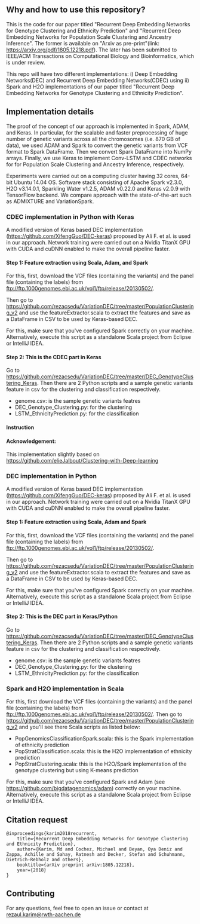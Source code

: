 ## Why and how to use this repository? 
This is the code for our paper titled "Recurrent Deep Embedding Networks for Genotype Clustering and Ethnicity Prediction" and "Recurrent Deep Embedding Networks for Population Scale Clustering and Ancestry Inference". The former is available on "Arxiv as pre-print"(link: https://arxiv.org/pdf/1805.12218.pdf). The later has been submitted to IEEE/ACM Transactions on Computational Biology and Bioinformatics, which is under review. 

This repo will have two different implementations: i) Deep Embedding Networks(DEC) and Recurrent Deep Embedding Networks(CDEC) using ii) Spark and H2O implementations of our paper titled "Recurrent Deep Embedding Networks for Genotype Clustering and Ethnicity Prediction". 

## Implementation details
The proof of the concept of our approach is implemented in Spark, ADAM, and Keras. In particular, for the scalable and faster preprocessing of huge number of genetic variants across all the chromosomes (i.e. 870 GB of data), we used ADAM and Spark to convert the genetic variants from VCF format to Spark DataFrame. Then we convert Spark DataFrame into NumPy arrays. Finally, we use Keras to implement Conv-LSTM and CDEC networks for for Population Scale Clustering and Ancestry Inference, respectively. 

Experiments were carried out on a computing cluster having 32 cores, 64-bit Ubuntu 14.04 OS. Software stack consisting of Apache Spark v2.3.0, H2O v3.14.0.1, Sparkling Water v1.2.5, ADAM v0.22.0 and Keras v2.0.9 with TensorFlow backend. We compare approach with the state-of-the-art such as ADMIXTURE and VariationSpark. 

### CDEC implementation in Python with Keras
A modified version of Keras based DEC implementation (https://github.com/XifengGuo/DEC-keras) proposed by Ali F. et al. is used in our approach. Network training were carried out on a Nvidia TitanX GPU with CUDA and cuDNN enabled to make the overall pipeline faster. 

#### Step 1: Feature extraction using Scala, Adam, and Spark 
For this, first, download the VCF files (containing the variants) and the panel file (containing the labels) from ftp://ftp.1000genomes.ebi.ac.uk/vol1/ftp/release/20130502/. 
 
Then go to https://github.com/rezacsedu/VariationDEC/tree/master/PopulationClustering_v2 and use the featureExtractor.scala
to extract the features and save as a DataFrame in CSV to be used by Keras-based DEC.

For this, make sure that you've configured Spark correctly on your machine. Alternatively, execute this script as a standalone Scala project from Eclipse or IntelliJ IDEA. 

#### Step 2: This is the CDEC part in Keras 
Go to https://github.com/rezacsedu/VariationDEC/tree/master/DEC_GenotypeClustering_Keras. Then there are 2 Python scripts and a sample genetic variants feature in csv for the clustering and classification respectively. 

- genome.csv: is the sample genetic variants featres
- DEC_Genotype_Clustering.py: for the clustering 
- LSTM_EthnicityPrediction.py: for the classification 

#### Instruction

#### Acknowledgement: 
This implementation slightly based on https://github.com/elieJalbout/Clustering-with-Deep-learning

### DEC implementation in Python
A modified version of Keras based DEC implementation (https://github.com/XifengGuo/DEC-keras) proposed by Ali F. et al. is used in our approach. Network training were carried out on a Nvidia TitanX GPU with CUDA and cuDNN enabled to make the overall pipeline faster. 

#### Step 1: Feature extraction using Scala, Adam and Spark 
For this, first, download the VCF files (containing the variants) and the panel file (containing the labels) from ftp://ftp.1000genomes.ebi.ac.uk/vol1/ftp/release/20130502/. 
 
Then go to https://github.com/rezacsedu/VariationDEC/tree/master/PopulationClustering_v2 and use the featureExtractor.scala
to extract the features and save as a DataFrame in CSV to be used by Keras-based DEC.

For this, make sure that you've configured Spark correctly on your machine. Alternatively, execute this script as a standalone Scala project from Eclipse or IntelliJ IDEA. 

#### Step 2: This is the DEC part in Keras/Python 
Go to https://github.com/rezacsedu/VariationDEC/tree/master/DEC_GenotypeClustering_Keras. Then there are 2 Python scripts and a sample genetic variants feature in csv for the clustering and classification respectively. 

- genome.csv: is the sample genetic variants featres
- DEC_Genotype_Clustering.py: for the clustering 
- LSTM_EthnicityPrediction.py: for the classification 

### Spark and H2O implementation in Scala
For this, first download the VCF files (containing the variants) and the panel file (containing the labels) from ftp://ftp.1000genomes.ebi.ac.uk/vol1/ftp/release/20130502/. Then go to https://github.com/rezacsedu/VariationDEC/tree/master/PopulationClustering_v2 and you'll see there Scala scripts as listed below: 

- PopGenomicsClassificationSpark.scala: this is the Spark implementation of ethnicity prediction
- PopStratClassification.scala: this is the H2O implementation of ethnicity prediction
- PopStratClustering.scala: this is the H2O/Spark implementation of the genotype clustering but using K-means prediction

For this, make sure that you've configured Spark and Adam (see https://github.com/bigdatagenomics/adam) correctly on your machine. Alternatively, execute this script as a standalone Scala project from Eclipse or IntelliJ IDEA.

## Citation request
    @inproceedings{karim2018recurrent,
        title={Recurrent Deep Embedding Networks for Genotype Clustering and Ethnicity Prediction},
        author={Karim, Md and Cochez, Michael and Beyan, Oya Deniz and Zappa, Achille and Sahay, Ratnesh and Decker, Stefan and Schuhmann, Dietrich-Rebholz and others},
        booktitle={arXiv preprint arXiv:1805.12218},
        year={2018}
    }

## Contributing
For any questions, feel free to open an issue or contact at rezaul.karim@rwth-aachen.de
